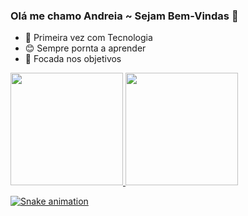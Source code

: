 ### Olá me chamo Andreia ~ Sejam Bem-Vindas 👋

- 🤯 Primeira vez com Tecnologia
- 😊 Sempre pornta a aprender
- 🧐 Focada nos objetivos


<div>
<a href="https://github.com/AndreiaBritoTech">
<img height="180em" src="https://github-readme-stats.vercel.app/api/top-langs/?username=AndreiaBritoTech&layout=compact&langs_count=7&theme=dracula"/>
<img height="180em" src="https://github-readme-stats.vercel.app/api?username=AndreiaBritoTech&show_icons=true&theme=dracula&include_all_commits=true&count_private=true"/>
</div>

![Snake animation](https://github.com/AndreiaBritoTech/AndreiaBritoTech/blob/output/github-contribution-grid-snake.svg)
